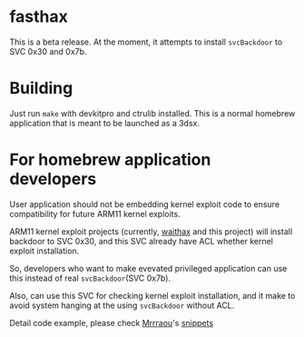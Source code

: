 # fasthax

This is a beta release. At the moment, it attempts to install `svcBackdoor` to
SVC 0x30 and 0x7b.

# Building

Just run `make` with devkitpro and ctrulib installed. This is a normal homebrew
application that is meant to be launched as a 3dsx.

# For homebrew application developers

User application should not be embedding kernel exploit code to ensure
compatibility for future ARM11 kernel exploits.

ARM11 kernel exploit projects (currently, [waithax][waithax] and this project)
will install backdoor to SVC 0x30, and this SVC already have ACL whether
kernel exploit installation.

So, developers who want to make evevated privileged application can use this
instead of real `svcBackdoor`(SVC 0x7b).

Also, can use this SVC for checking kernel exploit installation, and it make
to avoid system hanging at the using `svcBackdoor` without ACL.

Detail code example, please check [Mrrraou][Mrrraou]'s [snippets][snippets]

[waithax]: https://github.com/Mrrraou/waithax
[hb_menu]: https://github.com/smealum/3ds_hb_menu
[Mrrraou]: https://github.com/Mrrraou
[snippets]: https://gist.github.com/Mrrraou/c74572c04d13c586d363bf64eba0d3a1
